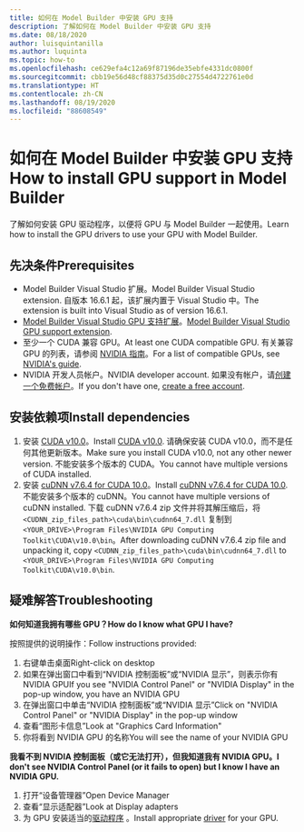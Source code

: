 ```yaml
---
title: 如何在 Model Builder 中安装 GPU 支持
description: 了解如何在 Model Builder 中安装 GPU 支持
ms.date: 08/18/2020
author: luisquintanilla
ms.author: luquinta
ms.topic: how-to
ms.openlocfilehash: ce629efa4c12a69f87196de35ebfe4331dc0800f
ms.sourcegitcommit: cbb19e56d48cf88375d35d0c27554d4722761e0d
ms.translationtype: HT
ms.contentlocale: zh-CN
ms.lasthandoff: 08/19/2020
ms.locfileid: "88608549"
---
```

# <a name="how-to-install-gpu-support-in-model-builder"></a><span data-ttu-id="df7e6-103">如何在 Model Builder 中安装 GPU 支持</span><span class="sxs-lookup"><span data-stu-id="df7e6-103">How to install GPU support in Model Builder</span></span>

<span data-ttu-id="df7e6-104">了解如何安装 GPU 驱动程序，以便将 GPU 与 Model Builder 一起使用。</span><span class="sxs-lookup"><span data-stu-id="df7e6-104">Learn how to install the GPU drivers to use your GPU with Model Builder.</span></span>

## <a name="prerequisites"></a><span data-ttu-id="df7e6-105">先决条件</span><span class="sxs-lookup"><span data-stu-id="df7e6-105">Prerequisites</span></span>

- <span data-ttu-id="df7e6-106">Model Builder Visual Studio 扩展。</span><span class="sxs-lookup"><span data-stu-id="df7e6-106">Model Builder Visual Studio extension.</span></span> <span data-ttu-id="df7e6-107">自版本 16.6.1 起，该扩展内置于 Visual Studio 中。</span><span class="sxs-lookup"><span data-stu-id="df7e6-107">The extension is built into Visual Studio as of version 16.6.1.</span></span>
- <span data-ttu-id="df7e6-108">[Model Builder Visual Studio GPU 支持扩展](https://marketplace.visualstudio.com/items?itemName=MLNET.ModelBuilderGPU)。</span><span class="sxs-lookup"><span data-stu-id="df7e6-108">[Model Builder Visual Studio GPU support extension](https://marketplace.visualstudio.com/items?itemName=MLNET.ModelBuilderGPU).</span></span>
- <span data-ttu-id="df7e6-109">至少一个 CUDA 兼容 GPU。</span><span class="sxs-lookup"><span data-stu-id="df7e6-109">At least one CUDA compatible GPU.</span></span> <span data-ttu-id="df7e6-110">有关兼容 GPU 的列表，请参阅 [NVIDIA 指南](https://developer.nvidia.com/cuda-gpus)。</span><span class="sxs-lookup"><span data-stu-id="df7e6-110">For a list of compatible GPUs, see [NVIDIA's guide](https://developer.nvidia.com/cuda-gpus).</span></span>
- <span data-ttu-id="df7e6-111">NVIDIA 开发人员帐户。</span><span class="sxs-lookup"><span data-stu-id="df7e6-111">NVIDIA developer account.</span></span> <span data-ttu-id="df7e6-112">如果没有帐户，请[创建一个免费帐户](https://developer.nvidia.com/developer-program)。</span><span class="sxs-lookup"><span data-stu-id="df7e6-112">If you don't have one, [create a free account](https://developer.nvidia.com/developer-program).</span></span>

## <a name="install-dependencies"></a><span data-ttu-id="df7e6-113">安装依赖项</span><span class="sxs-lookup"><span data-stu-id="df7e6-113">Install dependencies</span></span>

1. <span data-ttu-id="df7e6-114">安装 [CUDA v10.0](https://developer.nvidia.com/cuda-10.0-download-archive)。</span><span class="sxs-lookup"><span data-stu-id="df7e6-114">Install [CUDA v10.0](https://developer.nvidia.com/cuda-10.0-download-archive).</span></span> <span data-ttu-id="df7e6-115">请确保安装 CUDA v10.0，而不是任何其他更新版本。</span><span class="sxs-lookup"><span data-stu-id="df7e6-115">Make sure you install CUDA v10.0, not any other newer version.</span></span> <span data-ttu-id="df7e6-116">不能安装多个版本的 CUDA。</span><span class="sxs-lookup"><span data-stu-id="df7e6-116">You cannot have multiple versions of CUDA installed.</span></span>
1. <span data-ttu-id="df7e6-117">安装 [cuDNN v7.6.4 for CUDA 10.0](https://developer.nvidia.com/rdp/cudnn-download)。</span><span class="sxs-lookup"><span data-stu-id="df7e6-117">Install [cuDNN v7.6.4 for CUDA 10.0](https://developer.nvidia.com/rdp/cudnn-download).</span></span> <span data-ttu-id="df7e6-118">不能安装多个版本的 cuDNN。</span><span class="sxs-lookup"><span data-stu-id="df7e6-118">You cannot have multiple versions of cuDNN installed.</span></span> <span data-ttu-id="df7e6-119">下载 cuDNN v7.6.4 zip 文件并将其解压缩后，将 `<CUDNN_zip_files_path>\cuda\bin\cudnn64_7.dll` 复制到 `<YOUR_DRIVE>\Program Files\NVIDIA GPU Computing Toolkit\CUDA\v10.0\bin`。</span><span class="sxs-lookup"><span data-stu-id="df7e6-119">After downloading cuDNN v7.6.4 zip file and unpacking it, copy `<CUDNN_zip_files_path>\cuda\bin\cudnn64_7.dll` to `<YOUR_DRIVE>\Program Files\NVIDIA GPU Computing Toolkit\CUDA\v10.0\bin`.</span></span>

## <a name="troubleshooting"></a><span data-ttu-id="df7e6-120">疑难解答</span><span class="sxs-lookup"><span data-stu-id="df7e6-120">Troubleshooting</span></span>

<span data-ttu-id="df7e6-121">**如何知道我拥有哪些 GPU？**</span><span class="sxs-lookup"><span data-stu-id="df7e6-121">**How do I know what GPU I have?**</span></span>

<span data-ttu-id="df7e6-122">按照提供的说明操作：</span><span class="sxs-lookup"><span data-stu-id="df7e6-122">Follow instructions provided:</span></span>

1. <span data-ttu-id="df7e6-123">右键单击桌面</span><span class="sxs-lookup"><span data-stu-id="df7e6-123">Right-click on desktop</span></span>
1. <span data-ttu-id="df7e6-124">如果在弹出窗口中看到“NVIDIA 控制面板”或“NVIDIA 显示”，则表示你有 NVIDIA GPU</span><span class="sxs-lookup"><span data-stu-id="df7e6-124">If you see "NVIDIA Control Panel" or "NVIDIA Display" in the pop-up window, you have an NVIDIA GPU</span></span>
1. <span data-ttu-id="df7e6-125">在弹出窗口中单击“NVIDIA 控制面板”或“NVIDIA 显示”</span><span class="sxs-lookup"><span data-stu-id="df7e6-125">Click on "NVIDIA Control Panel" or "NVIDIA Display" in the pop-up window</span></span>
1. <span data-ttu-id="df7e6-126">查看“图形卡信息”</span><span class="sxs-lookup"><span data-stu-id="df7e6-126">Look at "Graphics Card Information"</span></span>
1. <span data-ttu-id="df7e6-127">你将看到 NVIDIA GPU 的名称</span><span class="sxs-lookup"><span data-stu-id="df7e6-127">You will see the name of your NVIDIA GPU</span></span>

<span data-ttu-id="df7e6-128">**我看不到 NVIDIA 控制面板（或它无法打开），但我知道我有 NVIDIA GPU。**</span><span class="sxs-lookup"><span data-stu-id="df7e6-128">**I don't see NVIDIA Control Panel (or it fails to open) but I know I have an NVIDIA GPU.**</span></span>

1. <span data-ttu-id="df7e6-129">打开“设备管理器”</span><span class="sxs-lookup"><span data-stu-id="df7e6-129">Open Device Manager</span></span>
1. <span data-ttu-id="df7e6-130">查看“显示适配器”</span><span class="sxs-lookup"><span data-stu-id="df7e6-130">Look at Display adapters</span></span>
1. <span data-ttu-id="df7e6-131">为 GPU 安装适当的[驱动程序](https://www.nvidia.com/drivers) 。</span><span class="sxs-lookup"><span data-stu-id="df7e6-131">Install appropriate [driver](https://www.nvidia.com/drivers) for your GPU.</span></span>
